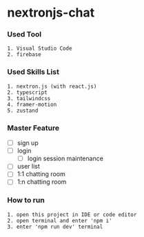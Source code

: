 # nextronjs-chat

### Used Tool
```
1. Visual Studio Code
2. firebase
```

### Used Skills List
```
1. nextron.js (with react.js)
2. typescript
3. tailwindcss
4. framer-motion
5. zustand
```

### Master Feature
* [ ] sign up
* [ ] login
  * [ ] login session maintenance
* [ ] user list
* [ ] 1:1 chatting room
* [ ] 1:n chatting room

### How to run
```
1. open this project in IDE or code editor
2. open terminal and enter 'npm i'
3. enter 'npm run dev' terminal
```
